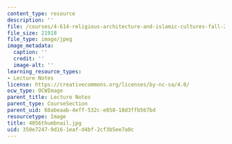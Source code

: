 ```yaml
---
content_type: resource
description: ''
file: /courses/4-614-religious-architecture-and-islamic-cultures-fall-2002/350e72479d161eafd4bf2cf3b5ee7a0c_4056thumbnail.jpg
file_size: 21918
file_type: image/jpeg
image_metadata:
  caption: ''
  credit: ''
  image-alt: ''
learning_resource_types:
- Lecture Notes
license: https://creativecommons.org/licenses/by-nc-sa/4.0/
ocw_type: OCWImage
parent_title: Lecture Notes
parent_type: CourseSection
parent_uid: 68abeaab-4eff-532c-e858-18d3ffb567bd
resourcetype: Image
title: 4056thumbnail.jpg
uid: 350e7247-9d16-1eaf-d4bf-2cf3b5ee7a0c
---
```

